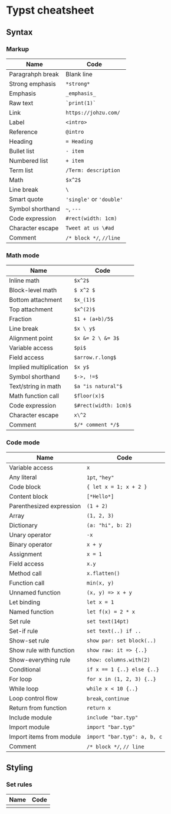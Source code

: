 # Typst cheatsheet

## Syntax

### Markup

| Name | Code |
| --- | --- |
| Paragrahph break | Blank line |
| Strong emphasis | `*strong*` |
| Emphasis | `_emphasis_` |
| Raw text | `` `print(1)` `` |
| Link | `https://johzu.com/` |
| Label | `<intro>` |
| Reference | `@intro` |
| Heading | `= Heading` |
| Bullet list | `- item` |
| Numbered list | `+ item` |
| Term list | `/Term: description` |
| Math | `$x^2$` |
| Line break | `\` |
| Smart quote | `'single'` or `'double'` |
| Symbol shorthand | `~`,  `---` |
| Code expression | `#rect(width: 1cm)` |
| Character escape | `Tweet at us \#ad`  |
| Comment | `/* block */`, `//line` |

### Math mode

| Name | Code |
| --- | --- |
| Inline math | `$x^2$` |
| Block-level math | `$ x^2 $` |
| Bottom attachment | `$x_(1)$` |
| Top attachment | `$x^(2)$` |
| Fraction | `$1 + (a+b)/5$` |
| Line break | `$x \ y$` |
| Alignment point | `$x &= 2 \ &= 3$` |
| Variable access | `$pi$` |
| Field access | `$arrow.r.long$` |
| Implied multiplication | `$x y$` |
| Symbol shorthand | `$->, !=$` |
| Text/string in math | `$a "is natural"$` |
| Math function call | `$floor(x)$` |
| Code expression | `$#rect(width: 1cm)$` |
| Character escape | `x\^2` |
| Comment | `$/* comment */$` |

### Code mode

| Name | Code |
| --- | --- |
| Variable access | `x` |
| Any literal | `1pt`, `"hey"` |
| Code block | `{ let x = 1; x + 2 }` |
| Content block | `[*Hello*]` |
| Parenthesized expression | `(1 + 2)` |
| Array | `(1, 2, 3)` |
| Dictionary | `(a: "hi", b: 2)` |
| Unary operator | `-x` |
| Binary operator | `x + y` |
| Assignment | `x = 1` |
| Field access | `x.y` |
| Method call | `x.flatten()` |
| Function call | `min(x, y)` |
| Unnamed function | `(x, y) => x + y` |
| Let binding | `let x = 1` |
| Named function | `let f(x) = 2 * x` |
| Set rule | `set text(14pt)` |
| Set-if rule | `set text(..) if ..` |
| Show-set rule | `show par: set block(..)` |
| Show rule with function | `show raw: it => {..}` |
| Show-everything rule | `show: columns.with(2)` |
| Conditional | `if x == 1 {..} else {..}` |
| For loop | `for x in (1, 2, 3) {..}` |
| While loop | `while x < 10 {..}` |
| Loop control flow | `break`, `continue` |
| Return from function | `return x` |
| Include module | `include "bar.typ"` |
| Import module | `import "bar.typ"` |
| Import items from module | `import "bar.typ": a, b, c` |
| Comment | `/* block */`, `// line` |

## Styling

### Set rules

| Name | Code |
| --- | --- |
|  |  |

